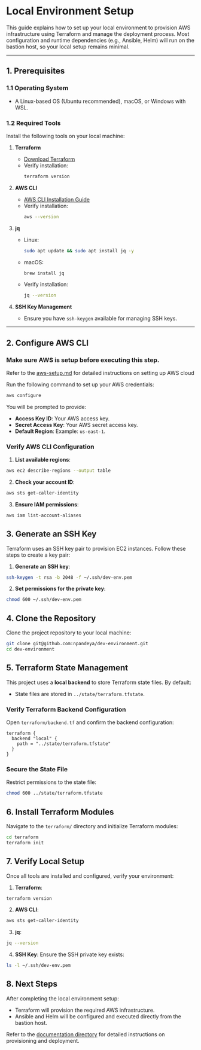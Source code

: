 # Local Environment Setup

This guide explains how to set up your local environment to provision AWS infrastructure using Terraform and manage the deployment process. Most configuration and runtime dependencies (e.g., Ansible, Helm) will run on the bastion host, so your local setup remains minimal.

---

## **1. Prerequisites**

### 1.1 **Operating System**
- A Linux-based OS (Ubuntu recommended), macOS, or Windows with WSL.

### 1.2 **Required Tools**
Install the following tools on your local machine:

1. **Terraform**
   - [Download Terraform](https://developer.hashicorp.com/terraform/downloads)
   - Verify installation:
     ```bash
     terraform version
     ```

2. **AWS CLI**
   - [AWS CLI Installation Guide](https://docs.aws.amazon.com/cli/latest/userguide/getting-started-install.html)
   - Verify installation:
     ```bash
     aws --version
     ```

3. **jq**
   - Linux:
     ```bash
     sudo apt update && sudo apt install jq -y
     ```
   - macOS:
     ```bash
     brew install jq
     ```
   - Verify installation:
     ```bash
     jq --version
     ```

4. **SSH Key Management**
   - Ensure you have `ssh-keygen` available for managing SSH keys.

---

## **2. Configure AWS CLI**
### Make sure AWS is setup before executing this step. 
Refer to the [aws-setup.md](./aws-setup.md) for detailed instructions on setting up AWS cloud

Run the following command to set up your AWS credentials:
```bash
aws configure
```
You will be prompted to provide:
- **Access Key ID**: Your AWS access key.
- **Secret Access Key**: Your AWS secret access key.
- **Default Region**: Example: `us-east-1`.

### Verify AWS CLI Configuration
1. **List available regions**:
  ```bash
  aws ec2 describe-regions --output table
  ```

2. **Check your account ID**:
  ```bash
  aws sts get-caller-identity
  ```

3. **Ensure IAM permissions**:
  ```bash 
  aws iam list-account-aliases
  ```

## **3. Generate an SSH Key**
Terraform uses an SSH key pair to provision EC2 instances. Follow these steps to create a key pair:

1. **Generate an SSH key**:
  ```bash
  ssh-keygen -t rsa -b 2048 -f ~/.ssh/dev-env.pem
  ```

2. **Set permissions for the private key**:
  ```bash
  chmod 600 ~/.ssh/dev-env.pem
  ```
## **4. Clone the Repository**
Clone the project repository to your local machine:
```bash 
git clone git@github.com:npandeya/dev-environment.git
cd dev-environment 
```
## **5. Terraform State Management**

This project uses a **local backend** to store Terraform state files. By default:
- State files are stored in `../state/terraform.tfstate`.

### Verify Terraform Backend Configuration
Open `terraform/backend.tf` and confirm the backend configuration:
```hcl
terraform {
  backend "local" {
    path = "../state/terraform.tfstate"
  }
}
```
### Secure the State File

Restrict permissions to the state file:
```bash
chmod 600 ../state/terraform.tfstate
```

## **6. Install Terraform Modules**

Navigate to the `terraform/` directory and initialize Terraform modules:
```bash
cd terraform
terraform init
```

## **7. Verify Local Setup**

Once all tools are installed and configured, verify your environment:

1. **Terraform**:
  ```bash
  terraform version
  ```

2. **AWS CLI**:
  ```bash
  aws sts get-caller-identity
  ```

3. **jq**:
  ```bash
  jq --version
  ```
4. **SSH Key**: Ensure the SSH private key exists:
  ```bash
  ls -l ~/.ssh/dev-env.pem 
  ```

## **8. Next Steps**

After completing the local environment setup:
- Terraform will provision the required AWS infrastructure.
- Ansible and Helm will be configured and executed directly from the bastion host.

Refer to the [documentation directory](./) for detailed instructions on provisioning and deployment.






